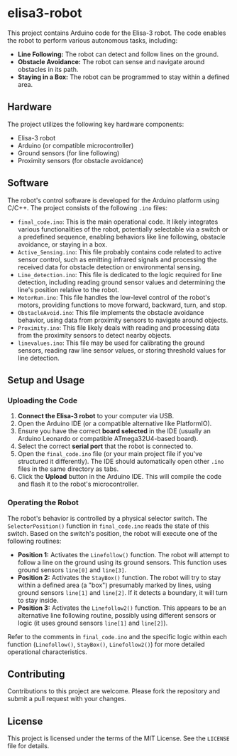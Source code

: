 # elisa3-robot

This project contains Arduino code for the Elisa-3 robot. The code enables the robot to perform various autonomous tasks, including:

* **Line Following:** The robot can detect and follow lines on the ground.
* **Obstacle Avoidance:** The robot can sense and navigate around obstacles in its path.
* **Staying in a Box:** The robot can be programmed to stay within a defined area.

## Hardware

The project utilizes the following key hardware components:

* Elisa-3 robot
* Arduino (or compatible microcontroller)
* Ground sensors (for line following)
* Proximity sensors (for obstacle avoidance)

## Software

The robot's control software is developed for the Arduino platform using C/C++. The project consists of the following `.ino` files:

* `final_code.ino`: This is the main operational code. It likely integrates various functionalities of the robot, potentially selectable via a switch or a predefined sequence, enabling behaviors like line following, obstacle avoidance, or staying in a box.
* `Active_Sensing.ino`: This file probably contains code related to active sensor control, such as emitting infrared signals and processing the received data for obstacle detection or environmental sensing.
* `Line_detection.ino`: This file is dedicated to the logic required for line detection, including reading ground sensor values and determining the line's position relative to the robot.
* `MotorRun.ino`: This file handles the low-level control of the robot's motors, providing functions to move forward, backward, turn, and stop.
* `ObstacleAvoid.ino`: This file implements the obstacle avoidance behavior, using data from proximity sensors to navigate around objects.
* `Proximity.ino`: This file likely deals with reading and processing data from the proximity sensors to detect nearby objects.
* `linevalues.ino`: This file may be used for calibrating the ground sensors, reading raw line sensor values, or storing threshold values for line detection.

## Setup and Usage

### Uploading the Code

1.  **Connect the Elisa-3 robot** to your computer via USB.
2.  Open the Arduino IDE (or a compatible alternative like PlatformIO).
3.  Ensure you have the correct **board selected** in the IDE (usually an Arduino Leonardo or compatible ATmega32U4-based board).
4.  Select the correct **serial port** that the robot is connected to.
5.  Open the `final_code.ino` file (or your main project file if you've structured it differently). The IDE should automatically open other `.ino` files in the same directory as tabs.
6.  Click the **Upload** button in the Arduino IDE. This will compile the code and flash it to the robot's microcontroller.

### Operating the Robot

The robot's behavior is controlled by a physical selector switch. The `SelectorPosition()` function in `final_code.ino` reads the state of this switch. Based on the switch's position, the robot will execute one of the following routines:

*   **Position 1:** Activates the `Linefollow()` function. The robot will attempt to follow a line on the ground using its ground sensors. This function uses ground sensors `line[0]` and `line[3]`.
*   **Position 2:** Activates the `StayBox()` function. The robot will try to stay within a defined area (a "box") presumably marked by lines, using ground sensors `line[1]` and `line[2]`. If it detects a boundary, it will turn to stay inside.
*   **Position 3:** Activates the `Linefollow2()` function. This appears to be an alternative line following routine, possibly using different sensors or logic (it uses ground sensors `line[1]` and `line[2]`).

Refer to the comments in `final_code.ino` and the specific logic within each function (`Linefollow()`, `StayBox()`, `Linefollow2()`) for more detailed operational characteristics.

## Contributing

Contributions to this project are welcome. Please fork the repository and submit a pull request with your changes.

## License

This project is licensed under the terms of the MIT License. See the `LICENSE` file for details.